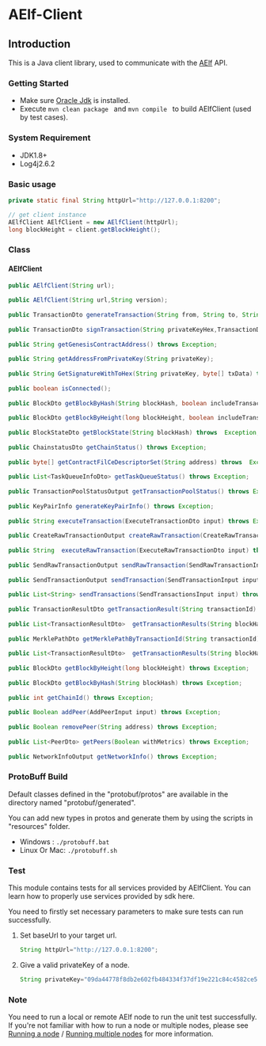 # AElf-Client

## Introduction

This is a Java client library, used to communicate with the [AElf](https://github.com/AElfProject/AElf)  API.

### Getting Started

- Make sure [Oracle Jdk](https://www.oracle.com/java/technologies/javase-downloads.html) is installed.
- Execute `mvn clean package ` and  `mvn compile `  to build AElfClient (used by test cases).

### System Requirement

- JDK1.8+
- Log4j2.6.2

### Basic usage

``` JAVA
private static final String httpUrl="http://127.0.0.1:8200";

// get client instance
AElfClient AElfClient = new AElfClient(httpUrl);
long blockHeight = client.getBlockHeight();
```

### Class

#### AElfClient

``` JAVA
public AElfClient(String url);
    
public AElfClient(String url,String version);
   
public TransactionDto generateTransaction(String from, String to, String methodName, String params) throws Exception;
    
public TransactionDto signTransaction(String privateKeyHex,TransactionDto transaction);
     
public String getGenesisContractAddress() throws Exception;
    
public String getAddressFromPrivateKey(String privateKey);
    
public String GetSignatureWithToHex(String privateKey, byte[] txData) throws Exception;
    
public boolean isConnected();
    
public BlockDto getBlockByHash(String blockHash, boolean includeTransactions) throws Exception;
     
public BlockDto getBlockByHeight(long blockHeight, boolean includeTransactions) throws Exception;
     
public BlockStateDto getBlockState(String blockHash) throws  Exception;
     
public ChainstatusDto getChainStatus() throws Exception;
     
public byte[] getContractFilCeDescriptorSet(String address) throws  Exception;
     
public List<TaskQueueInfoDto> getTaskQueueStatus() throws Exception;
     
public TransactionPoolStatusOutput getTransactionPoolStatus() throws Exception;
    
public KeyPairInfo generateKeyPairInfo() throws Exception;
    
public String executeTransaction(ExecuteTransactionDto input) throws Exception;
     
public CreateRawTransactionOutput createRawTransaction(CreateRawTransactionInput input) throws Exception;
     
public String  executeRawTransaction(ExecuteRawTransactionDto input) throws Exception;
     
public SendRawTransactionOutput sendRawTransaction(SendRawTransactionInput input) throws Exception;
     
public SendTransactionOutput sendTransaction(SendTransactionInput input) throws Exception;
     
public List<String> sendTransactions(SendTransactionsInput input) throws Exception;
     
public TransactionResultDto getTransactionResult(String transactionId) throws Exception;
     
public List<TransactionResultDto>  getTransactionResults(String blockHash, int offset,int limit) throws Exception;
     
public MerklePathDto getMerklePathByTransactionId(String transactionId) throws Exception;
     
public List<TransactionResultDto>  getTransactionResults(String blockHash) throws Exception;
     
public BlockDto getBlockByHeight(long blockHeight) throws Exception;
     
public BlockDto getBlockByHash(String blockHash) throws Exception;
     
public int getChainId() throws Exception;
    
public Boolean addPeer(AddPeerInput input) throws Exception;
    
public Boolean removePeer(String address) throws Exception;
    
public List<PeerDto> getPeers(Boolean withMetrics) throws Exception;
    
public NetworkInfoOutput getNetworkInfo() throws Exception;

```

### ProtoBuff Build

Default classes defined in the "protobuf/protos" are available in the directory named "protobuf/generated".

You can add new types in protos and generate them by using the scripts in "resources" folder.

- Windows : `./protobuff.bat `
- Linux Or Mac: `./protobuff.sh `


### Test

This module contains tests for all services provided by AElfClient. You can learn how to properly use services provided by sdk here.

You need to firstly set necessary parameters to make sure tests can run successfully.

1. Set baseUrl to your target url.

   ``` JAVA
   String httpUrl="http://127.0.0.1:8200";
   ```

2. Give a valid privateKey of a node.

   ``` JAVA
   String privateKey="09da44778f8db2e602fb484334f37df19e221c84c4582ce5b7770ccfbc3ddbef";
   ```

### Note

You need to run a local or remote AElf node to run the unit test successfully. If you're not familiar with how to run a node or multiple nodes, please see [Running a node](https://docs.aelf.io/v/dev/main/main/run-node) / [Running multiple nodes](https://docs.aelf.io/v/dev/main/main/multi-nodes) for more information.